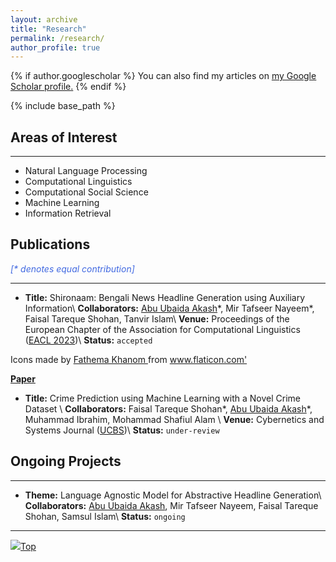 ```yaml
---
layout: archive
title: "Research"
permalink: /research/
author_profile: true
---
```


{% if author.googlescholar %}
  You can also find my articles on <u><a href="{{author.googlescholar}}">my Google Scholar profile</a>.</u>
{% endif %}

{% include base_path %}

## Areas of Interest

---

* Natural Language Processing
* Computational Linguistics
* Computational Social Science
* Machine Learning
* Information Retrieval

## Publications
<span style="color:RoyalBlue">_[* denotes equal contribution]_</span>

---

* **Title:** Shironaam: Bengali News Headline Generation using Auxiliary Information\\
**Collaborators:** <ins>Abu Ubaida Akash</ins>\*, Mir Tafseer Nayeem\*, Faisal Tareque Shohan, Tanvir Islam\\
**Venue:** Proceedings of the European Chapter of the Association for Computational Linguistics ([EACL 2023](https://2023.eacl.org/))\\
**Status:** `accepted`

<div> Icons made by <a href="https://www.flaticon.com/authors/fathema-khanom" title="Fathema Khanom"> Fathema Khanom </a> from <a href="https://www.flaticon.com/" title="Flaticon">www.flaticon.com'</a></div>

**[Paper](https://abuubaida.github.io/files/Shironaam_EACL_2023.pdf)**

* **Title:** Crime Prediction using Machine Learning with a Novel Crime Dataset \\
**Collaborators:** Faisal Tareque Shohan\*, <ins>Abu Ubaida Akash</ins>\*, Muhammad Ibrahim, Mohammad Shafiul Alam \\
**Venue:** Cybernetics and Systems Journal ([UCBS](https://www.tandfonline.com/journals/ucbs20))\\
**Status:** `under-review`

## Ongoing Projects

---

<!-- Systems for automatically creating headlines might help editors come up with catchy titles that would draw readers or visitors. However, due to the lack of adequate parallel data for low-resource languages like Bengali and the lack of ideal methods to develop a system for headline generation using pre-trained language models, particularly for lengthy news articles, the performance of headline generation systems remains challenging. In order to overcome these difficulties, we offer a sizable dataset in Bengali and use our innovative approach to enhance the headlines that are created. -->

* **Theme:** Language Agnostic Model for Abstractive Headline Generation\\
**Collaborators:** <ins>Abu Ubaida Akash</ins>, Mir Tafseer Nayeem, Faisal Tareque Shohan, Samsul Islam\\
**Status:** `ongoing`

<!-- {% for post in site.research reversed %}
  {% include archive-single.html %}
{% endfor %} -->

---

[<img src="https://img.icons8.com/emoji/24/000000/up-arrow-emoji.png"/>](https://abuubaida.github.io/research/#)[Top](https://abuubaida.github.io/research/#)